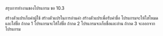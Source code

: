 สรุบการทำงานของโปรแกรม ขอ 10.3

สร้างตัวแปรเก็บค่าผู้ใช้
สร้างตัวแปรในการอ่านค่า
สร้างตัวแปรเพื่อรับค่าชื่อ
โปรแกรมจะให้ใสโหมด และใส่ชื่อ
ถ้ากด 1 โปรแกรมจะให้ใส่ชื่อ
ถ้ากด 2 โปรแกรมจะเก็บชื่อและอ่าน
ถ้ากด 3 จะออกจากโปรแกรม

